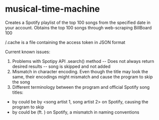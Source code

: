 # musical-time-machine

Creates a Spotify playlist of the top 100 songs from the specified date in your account.
Obtains the top 100 songs through web-scraping BillBoard 100

/.cache is a file containing the access token in JSON format

Current known issues:
1) Problems with Spotipy API .search() method -- Does not always return desired results -- song is skipped and not added
2) Mismatch in character encoding. Even though the title may look the same, their encodings might mismatch and cause the program to skip the song
3) Different terminology between the program and official Spotify song titles:
  * <song name> by <song artist> could be <song name> by <song artist 1, song artist 2> on Spotify, causing the program to skip
  * <song name> by <song artist> could be <song name> (ft. <song arist>) on Spotify, a mismatch in naming conventions
